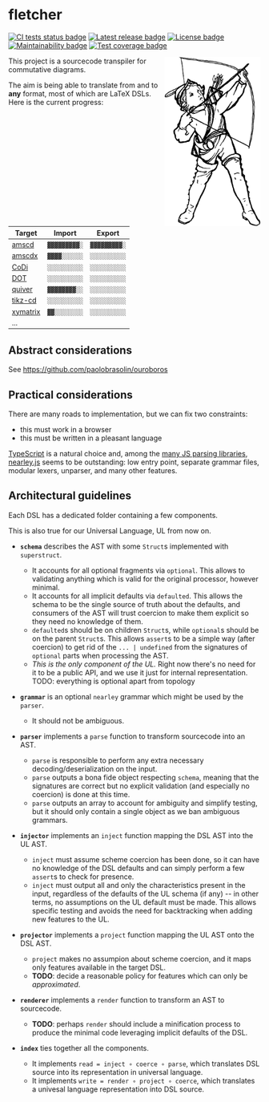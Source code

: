 # fletcher

[![CI tests status badge][build-shield]][build-url]
[![Latest release badge][rubygems-shield]][rubygems-url]
[![License badge][license-shield]][license-url]
[![Maintainability badge][cc-maintainability-shield]][cc-maintainability-url]
[![Test coverage badge][cc-coverage-shield]][cc-coverage-url]

[build-shield]: https://img.shields.io/github/workflow/status/paolobrasolin/fletcher/CI/main?label=tests&logo=github
[build-url]: https://github.com/paolobrasolin/fletcher/actions/workflows/main.yml "CI tests status"
[rubygems-shield]: https://img.shields.io/npm/v/TODO?logo=npm
[rubygems-url]: https://rubygems.org/gems/fletcher "Latest release"
[license-shield]: https://img.shields.io/github/license/paolobrasolin/fletcher
[license-url]: https://github.com/paolobrasolin/fletcher/blob/main/LICENSE "License"
[cc-maintainability-shield]: https://img.shields.io/codeclimate/maintainability/paolobrasolin/fletcher?logo=codeclimate
[cc-maintainability-url]: https://codeclimate.com/github/paolobrasolin/fletcher "Maintainability"
[cc-coverage-shield]: https://img.shields.io/codeclimate/coverage/paolobrasolin/fletcher?logo=codeclimate&label=test%20coverage
[cc-coverage-url]: https://codeclimate.com/github/paolobrasolin/fletcher/coverage "Test coverage"

<img align="right" width="192px" alt="Victorian illustration of a boy drawing a bow." src="https://github.com/paolobrasolin/fletcher/raw/main/boy.png">

This project is a sourcecode transpiler for commutative diagrams.

The aim is being able to translate from and to **any** format, most of which are LaTeX DSLs.
Here is the current progress:

| Target                   | Import       | Export       |
| ------------------------ | ------------ | ------------ |
| [amscd][amscd-url]       | `▓▓▓▓▓▓▓▓▓░` | `▓▓▓▓▓▓▓▓▓░` |
| [amscdx][amscdx-url]     | `▓▓▓▓░░░░░░` | `░░░░░░░░░░` |
| [CoDi][codi-url]         | `░░░░░░░░░░` | `░░░░░░░░░░` |
| [DOT][dot-url]           | `░░░░░░░░░░` | `░░░░░░░░░░` |
| [quiver][quiver-url]     | `▓▓▓▓▓▓▓▓░░` | `░░░░░░░░░░` |
| [tikz-cd][codi-url]      | `░░░░░░░░░░` | `░░░░░░░░░░` |
| [xymatrix][xymatrix-url] | `▓▓░░░░░░░░` | `░░░░░░░░░░` |
| ...                      |              |              |

[amscd-url]: https://ctan.org/pkg/amscd
[amscdx-url]: https://ctan.org/pkg/amscdx
[codi-url]: https://github.com/paolobrasolin/commutative-diagrams/
[dot-url]: https://en.wikipedia.org/wiki/DOT_(graph_description_language)
[quiver-url]: https://github.com/varkor/quiver
[tikzcd-url]: https://github.com/astoff/tikz-cd
[xymatrix-url]: https://ctan.org/pkg/xymatrix
[other-url]: https://ctan.org/topic/diagram-comm

## Abstract considerations

See https://github.com/paolobrasolin/ouroboros

## Practical considerations

There are many roads to implementation, but we can fix two constraints:

- this must work in a browser
- this must be written in a pleasant language

[TypeScript](typescript-url) is a natural choice and, among the [many JS parsing libraries][js-parsing-url], [nearley.js][nearley-url] seems to be outstanding: low entry point, separate grammar files, modular lexers, unparser, and many other features.

[typescript-url]: https://www.typescriptlang.org/
[js-parsing-url]: https://tomassetti.me/parsing-in-javascript/
[nearley-url]: https://nearley.js.org/

## Architectural guidelines

Each DSL has a dedicated folder containing a few components.

This is also true for our Universal Language, UL from now on.

- **`schema`** describes the AST with some `Struct`s implemented with `superstruct`.

  - It accounts for all optional fragments via `optional`.
    This allows to validating anything which is valid for the original processor, however minimal.
  - It accounts for all implicit defaults via `defaulted`.
    This allows the schema to be the single source of truth about the defaults, and consumers of the AST will trust coercion to make them explicit so they need no knowledge of them.
  - `defaulted`s should be on children `Struct`s, while `optional`s should be on the parent `Struct`s.
    This allows `assert`s to be a simple way (after coercion) to get rid of the `... | undefined` from the signatures of `optional` parts when processing the AST.
  - _This is the only component of the UL._ Right now there's no need for it to be a public API, and we use it just for internal representation.
    TODO: everything is optional apart from topology

- **`grammar`** is an optional `nearley` grammar which might be used by the `parser`.

  - It should not be ambiguous.

- **`parser`** implements a `parse` function to transform sourcecode into an AST.

  - `parse` is responsible to perform any extra necessary decoding/deserialization on the input.
  - `parse` outputs a bona fide object respecting `schema`, meaning that the signatures are correct but no explicit validation (and especially no coercion) is done at this time.
  - `parse` outputs an array to account for ambiguity and simplify testing, but it should only contain a single object as we ban ambiguous grammars.

- **`injector`** implements an `inject` function mapping the DSL AST into the UL AST.

  - `inject` must assume scheme coercion has been done, so it can have no knowledge of the DSL defaults and can simply perform a few `assert`s to check for presence.
  - `inject` must output all and only the characteristics present in the input, regardless of the defaults of the UL schema (if any) -- in other terms, no assumptions on the UL default must be made.
    This allows specific testing and avoids the need for backtracking when adding new features to the UL.

- **`projector`** implements a `project` function mapping the UL AST onto the DSL AST.

  - `project` makes no assumpion about scheme coercion, and it maps only features available in the target DSL.
  - **TODO**: decide a reasonable policy for features which can only be _approximated_.

- **`renderer`** implements a `render` function to transform an AST to sourcecode.

  - **TODO**: perhaps `render` should include a minification process to produce the minimal code leveraging implicit defaults of the DSL.

- **`index`** ties together all the components.
  - It implements `read = inject ∘ coerce ∘ parse`, which translates DSL source into its representation in universal language.
  - It implements `write = render ∘ project ∘ coerce`, which translates a univesal language representation into DSL source.
